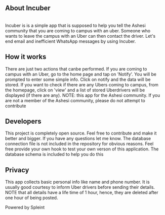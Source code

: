 <h2>About Incuber</h2><br>
Incuber is is a simple app that is supposed to help you tell the Ashesi community that you are coming to campus with an uber. Someone who wants to leave the campus with an Uber can then contact the driver. Let's end email and inefficient WhatsApp messages by using Incuber.
<h2>How it works</h2>
There are just two actions that canbe performed. If you are coming to campus with an Uber, go to the home page and tap on 'Notify'. You will be prompted to enter some simple info. Click on notify and the data will be stored.
If you want to check if there are any Ubers coming to campus, from the homepage, click on 'view' and a list of stored Uberdrivers will be displayed (if there are any).
NOTE: this app for the Ashesi community. If you are not a member of the Ashesi community, please do not attempt to contribute
<h2>Developers</h2>
This project is completely open source. Feel free to contribute and make it better and bigger. If you have any questions let me know. The database connection file is not included in the repository for obvious reasons. Feel free provide your own hook to test your own verson of this application. The database schema is included to help you do this
<h2>Privacy</h2>
This app collects basic personal info like name and phone number. It is usually good courtesy to inform Uber drivers before sending their details. NOTE that all details have a life time of 1 hour, hence, they are deleted after one hour of being posted.

Powered by Spleint
